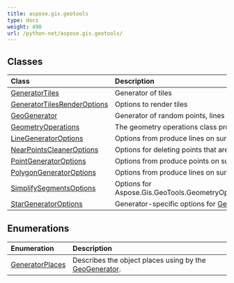 ```yaml
---
title: aspose.gis.geotools
type: docs
weight: 490
url: /python-net/aspose.gis.geotools/
---
```





## **Classes**
| **Class** | **Description** |
| :- | :- |
| [GeneratorTiles](/psd/python-net/aspose.gis.geotools/generatortiles/) | Generator of tiles |
| [GeneratorTilesRenderOptions](/psd/python-net/aspose.gis.geotools/generatortilesrenderoptions/) | Options to render tiles |
| [GeoGenerator](/psd/python-net/aspose.gis.geotools/geogenerator/) | Generator of random points, lines and polygons on given planes. |
| [GeometryOperations](/psd/python-net/aspose.gis.geotools/geometryoperations/) | The geometry operations class provides additional geoprocessing algorithms for geometries. |
| [LineGeneratorOptions](/psd/python-net/aspose.gis.geotools/linegeneratoroptions/) | Options from produce lines on surface or area. |
| [NearPointsCleanerOptions](/psd/python-net/aspose.gis.geotools/nearpointscleaneroptions/) | Options for deleting points that are too close to each other. |
| [PointGeneratorOptions](/psd/python-net/aspose.gis.geotools/pointgeneratoroptions/) | Options from produce points on surface or area. |
| [PolygonGeneratorOptions](/psd/python-net/aspose.gis.geotools/polygongeneratoroptions/) | Options from produce lines on surface or area. |
| [SimplifySegmentsOptions](/psd/python-net/aspose.gis.geotools/simplifysegmentsoptions/) | Options for Aspose.Gis.GeoTools.GeometryOperations.SimplifySegments(Aspose.Gis.Geometries.IGeometry,Aspose.Gis.GeoTools.SimplifySegmentsOptions). |
| [StarGeneratorOptions](/psd/python-net/aspose.gis.geotools/stargeneratoroptions/) | Generator-specific options for [GeoGenerator.produce_polygons(rect, options)](/psd/python-net/aspose.gis.geotools/geogenerator/). |
## **Enumerations**
| **Enumeration** | **Description** |
| :- | :- |
| [GeneratorPlaces](/psd/python-net/aspose.gis.geotools/generatorplaces/) | Describes the object places using by the [GeoGenerator](/psd/python-net/aspose.gis.geotools/geogenerator/). |
